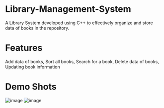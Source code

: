 # Library-Management-System
A Library System developed using C++ to effectively organize and store data of books in the repository.
# Features
Add data of books, Sort all books, Search for a book, Delete data of books, Updating book information
# Demo Shots
![image](https://user-images.githubusercontent.com/86710327/123931757-72e3ca00-d9ae-11eb-97fc-29f6fdfcb2db.png)
![image](https://user-images.githubusercontent.com/86710327/123931829-8131e600-d9ae-11eb-97ab-3ca3c84cbd03.png)
